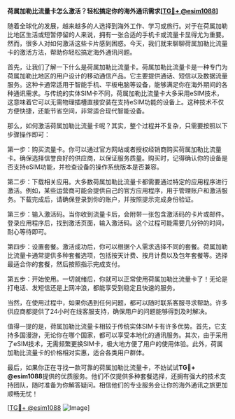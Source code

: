**荷属加勒比流量卡怎么激活？轻松搞定你的海外通讯需求[[TG💪+ @esim1088](https://t.me/s/esim1088)]**

随着全球化的发展，越来越多的人选择到海外工作、学习或旅行。对于在荷属加勒比地区生活或短暂停留的人来说，拥有一张合适的手机卡或流量卡显得尤为重要。然而，很多人对如何激活这些卡片感到困惑。今天，我们就来聊聊荷属加勒比流量卡的激活方法，帮助你轻松搞定海外通讯问题。

首先，让我们了解一下什么是荷属加勒比流量卡。荷属加勒比流量卡是一种专门为荷属加勒比地区的用户设计的移动通信产品。它主要提供通话、短信以及数据流量服务。这种卡通常适用于智能手机、平板电脑等设备，能够满足你在海外期间的各种通讯需求。与传统的实体SIM卡不同，荷属加勒比流量卡大多采用eSIM技术，这意味着它可以无需物理插槽直接安装在支持eSIM功能的设备上。这种技术不仅方便快捷，还能节省空间，非常适合现代智能设备。

那么，如何激活荷属加勒比流量卡呢？其实，整个过程并不复杂，只需要按照以下步骤操作即可：

第一步：购买流量卡。你可以通过官方网站或者授权经销商购买荷属加勒比流量卡。确保选择信誉良好的供应商，以保证服务质量。购买时，记得确认你的设备是否支持eSIM功能，并检查设备的操作系统版本是否兼容。

第二步：下载相关应用。大多数荷属加勒比流量卡都需要通过特定的应用程序进行激活。例如，某些运营商可能会提供自己的官方应用程序，用于管理账户和激活服务。下载完成后，请确保登录到你的账户，并按照提示完成身份验证。

第三步：输入激活码。当你收到流量卡后，会附带一张包含激活码的卡片或邮件。登录应用程序后，找到激活页面，输入激活码。这个过程可能需要几分钟的时间，耐心等待即可。

第四步：设置套餐。激活成功后，你可以根据个人需求选择不同的套餐。荷属加勒比流量卡通常提供多种套餐选项，包括按天计费、按月计费以及包年套餐等。选择最适合你的套餐，然后按照指示完成支付。

第五步：开始使用。一切就绪后，你就可以正常使用荷属加勒比流量卡了！无论是打电话、发短信还是上网冲浪，都能享受到稳定且快速的服务。

当然，在使用过程中，如果你遇到任何问题，都可以随时联系客服寻求帮助。许多供应商都提供了24小时在线客服支持，确保用户的问题能够得到及时解决。

值得一提的是，荷属加勒比流量卡相较于传统实体SIM卡有许多优势。首先，它支持多国漫游，无论你在哪个国家，都可以享受本地化的通讯服务。其次，由于采用了eSIM技术，无需频繁更换SIM卡，极大地方便了用户的使用体验。此外，荷属加勒比流量卡的价格相对实惠，适合各类用户群体。

最后，如果你正在寻找一款可靠的荷属加勒比流量卡，不妨试试**TG💪+ @esim1088**提供的优质服务。他们不仅提供多种套餐选择，还拥有强大的技术支持团队，随时准备为你解答疑问。相信他们的专业服务会让你的海外通讯之旅更加顺畅无忧！

[[TG💪+ @esim1088](https://t.me/s/esim1088) ![Image](https://i.postimg.cc/4NQfJmqS/Snipaste-2025-05-13-00-14-12.png)]